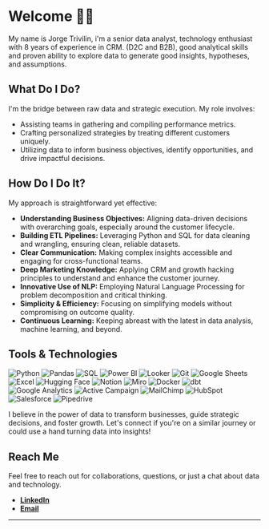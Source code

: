 # Welcome 🙋‍♂️

My name is Jorge Trivilin, i'm a senior data analyst, technology enthusiast with 8 years of experience in CRM. (D2C and B2B), good analytical skills and proven ability to explore data to generate good insights, hypotheses, and assumptions.

## What Do I Do?

I'm the bridge between raw data and strategic execution. My role involves:
- Assisting teams in gathering and compiling performance metrics.
- Crafting personalized strategies by treating different customers uniquely.
- Utilizing data to inform business objectives, identify opportunities, and drive impactful decisions.

## How Do I Do It?

My approach is straightforward yet effective:
- **Understanding Business Objectives:** Aligning data-driven decisions with overarching goals, especially around the customer lifecycle.
- **Building ETL Pipelines:** Leveraging Python and SQL for data cleaning and wrangling, ensuring clean, reliable datasets.
- **Clear Communication:** Making complex insights accessible and engaging for cross-functional teams.
- **Deep Marketing Knowledge:** Applying CRM and growth hacking principles to understand and enhance the customer journey.
- **Innovative Use of NLP:** Employing Natural Language Processing for problem decomposition and critical thinking.
- **Simplicity & Efficiency:** Focusing on simplifying models without compromising on outcome quality.
- **Continuous Learning:** Keeping abreast with the latest in data analysis, machine learning, and beyond.

## Tools & Technologies

![Python](https://img.shields.io/badge/Python-3776AB?style=for-the-badge&logo=python&logoColor=white)
![Pandas](https://img.shields.io/badge/Pandas-150458?style=for-the-badge&logo=pandas&logoColor=white)
![SQL](https://img.shields.io/badge/SQL-4479A1?style=for-the-badge&logo=postgresql&logoColor=white)
![Power BI](https://img.shields.io/badge/Power%20BI-F2C811?style=for-the-badge&logo=power-bi&logoColor=black)
![Looker](https://img.shields.io/badge/Looker-4285F4?style=for-the-badge&logo=looker&logoColor=white)
![Git](https://img.shields.io/badge/Git-F05032?style=for-the-badge&logo=git&logoColor=white)
![Google Sheets](https://img.shields.io/badge/Google%20Sheets-34A853?style=for-the-badge&logo=google-sheets&logoColor=white)
![Excel](https://img.shields.io/badge/Excel-217346?style=for-the-badge&logo=microsoft-excel&logoColor=white)
![Hugging Face](https://img.shields.io/badge/Hugging_Face-F9A03C?style=for-the-badge&logo=huggingface&logoColor=white)
![Notion](https://img.shields.io/badge/Notion-000000?style=for-the-badge&logo=notion&logoColor=white)
![Miro](https://img.shields.io/badge/Miro-050038?style=for-the-badge&logo=miro&logoColor=white)
![Docker](https://img.shields.io/badge/Docker-2496ED?style=for-the-badge&logo=docker&logoColor=white)
![dbt](https://img.shields.io/badge/dbt-FF694B?style=for-the-badge&logo=dbt&logoColor=white)
![Google Analytics](https://img.shields.io/badge/Google_Analytics-E37400?style=for-the-badge&logo=google-analytics&logoColor=white)
![Active Campaign](https://img.shields.io/badge/Active_Campaign-3A7BD5?style=for-the-badge&logo=activecampaign&logoColor=white)
![MailChimp](https://img.shields.io/badge/MailChimp-FFE01B?style=for-the-badge&logo=mailchimp&logoColor=black)
![HubSpot](https://img.shields.io/badge/HubSpot-FF7A59?style=for-the-badge&logo=hubspot&logoColor=white)
![Salesforce](https://img.shields.io/badge/Salesforce_Marketing_Cloud-00A1E0?style=for-the-badge&logo=salesforce&logoColor=white)
![Pipedrive](https://img.shields.io/badge/Pipedrive-3C3C3B?style=for-the-badge&logo=pipedrive&logoColor=white)
















I believe in the power of data to transform businesses, guide strategic decisions, and foster growth. Let's connect if you're on a similar journey or could use a hand turning data into insights!

## Reach Me

Feel free to reach out for collaborations, questions, or just a chat about data and technology.

- **[LinkedIn]([YourLinkedInProfile](https://www.linkedin.com/in/jorgetrivilin/))**
- **[Email](mailto:youremail@example.com)**

---
